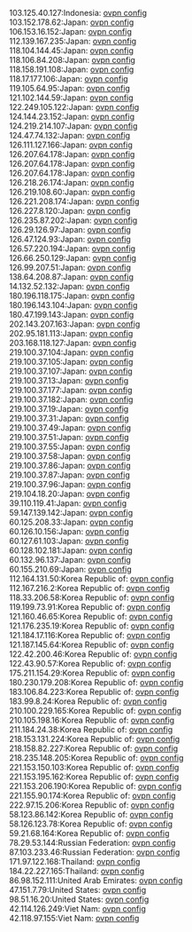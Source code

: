 103.125.40.127:Indonesia: [ovpn config](vpn/103_125_40_127.ovpn)  
103.152.178.62:Japan: [ovpn config](vpn/103_152_178_62.ovpn)  
106.153.16.152:Japan: [ovpn config](vpn/106_153_16_152.ovpn)  
112.139.167.235:Japan: [ovpn config](vpn/112_139_167_235.ovpn)  
118.104.144.45:Japan: [ovpn config](vpn/118_104_144_45.ovpn)  
118.106.84.208:Japan: [ovpn config](vpn/118_106_84_208.ovpn)  
118.158.191.108:Japan: [ovpn config](vpn/118_158_191_108.ovpn)  
118.17.177.106:Japan: [ovpn config](vpn/118_17_177_106.ovpn)  
119.105.64.95:Japan: [ovpn config](vpn/119_105_64_95.ovpn)  
121.102.144.59:Japan: [ovpn config](vpn/121_102_144_59.ovpn)  
122.249.105.122:Japan: [ovpn config](vpn/122_249_105_122.ovpn)  
124.144.23.152:Japan: [ovpn config](vpn/124_144_23_152.ovpn)  
124.219.214.107:Japan: [ovpn config](vpn/124_219_214_107.ovpn)  
124.47.74.132:Japan: [ovpn config](vpn/124_47_74_132.ovpn)  
126.111.127.166:Japan: [ovpn config](vpn/126_111_127_166.ovpn)  
126.207.64.178:Japan: [ovpn config](vpn/126_207_64_178.ovpn)  
126.207.64.178:Japan: [ovpn config](vpn/126_207_64_178.ovpn)  
126.207.64.178:Japan: [ovpn config](vpn/126_207_64_178.ovpn)  
126.218.26.174:Japan: [ovpn config](vpn/126_218_26_174.ovpn)  
126.219.108.60:Japan: [ovpn config](vpn/126_219_108_60.ovpn)  
126.221.208.174:Japan: [ovpn config](vpn/126_221_208_174.ovpn)  
126.227.8.120:Japan: [ovpn config](vpn/126_227_8_120.ovpn)  
126.235.87.202:Japan: [ovpn config](vpn/126_235_87_202.ovpn)  
126.29.126.97:Japan: [ovpn config](vpn/126_29_126_97.ovpn)  
126.47.124.93:Japan: [ovpn config](vpn/126_47_124_93.ovpn)  
126.57.220.194:Japan: [ovpn config](vpn/126_57_220_194.ovpn)  
126.66.250.129:Japan: [ovpn config](vpn/126_66_250_129.ovpn)  
126.99.207.51:Japan: [ovpn config](vpn/126_99_207_51.ovpn)  
138.64.208.87:Japan: [ovpn config](vpn/138_64_208_87.ovpn)  
14.132.52.132:Japan: [ovpn config](vpn/14_132_52_132.ovpn)  
180.196.118.175:Japan: [ovpn config](vpn/180_196_118_175.ovpn)  
180.196.143.104:Japan: [ovpn config](vpn/180_196_143_104.ovpn)  
180.47.199.143:Japan: [ovpn config](vpn/180_47_199_143.ovpn)  
202.143.207.163:Japan: [ovpn config](vpn/202_143_207_163.ovpn)  
202.95.181.113:Japan: [ovpn config](vpn/202_95_181_113.ovpn)  
203.168.118.127:Japan: [ovpn config](vpn/203_168_118_127.ovpn)  
219.100.37.104:Japan: [ovpn config](vpn/219_100_37_104.ovpn)  
219.100.37.105:Japan: [ovpn config](vpn/219_100_37_105.ovpn)  
219.100.37.107:Japan: [ovpn config](vpn/219_100_37_107.ovpn)  
219.100.37.13:Japan: [ovpn config](vpn/219_100_37_13.ovpn)  
219.100.37.177:Japan: [ovpn config](vpn/219_100_37_177.ovpn)  
219.100.37.182:Japan: [ovpn config](vpn/219_100_37_182.ovpn)  
219.100.37.19:Japan: [ovpn config](vpn/219_100_37_19.ovpn)  
219.100.37.31:Japan: [ovpn config](vpn/219_100_37_31.ovpn)  
219.100.37.49:Japan: [ovpn config](vpn/219_100_37_49.ovpn)  
219.100.37.51:Japan: [ovpn config](vpn/219_100_37_51.ovpn)  
219.100.37.55:Japan: [ovpn config](vpn/219_100_37_55.ovpn)  
219.100.37.58:Japan: [ovpn config](vpn/219_100_37_58.ovpn)  
219.100.37.86:Japan: [ovpn config](vpn/219_100_37_86.ovpn)  
219.100.37.87:Japan: [ovpn config](vpn/219_100_37_87.ovpn)  
219.100.37.96:Japan: [ovpn config](vpn/219_100_37_96.ovpn)  
219.104.18.20:Japan: [ovpn config](vpn/219_104_18_20.ovpn)  
39.110.119.41:Japan: [ovpn config](vpn/39_110_119_41.ovpn)  
59.147.139.142:Japan: [ovpn config](vpn/59_147_139_142.ovpn)  
60.125.208.33:Japan: [ovpn config](vpn/60_125_208_33.ovpn)  
60.126.10.156:Japan: [ovpn config](vpn/60_126_10_156.ovpn)  
60.127.61.103:Japan: [ovpn config](vpn/60_127_61_103.ovpn)  
60.128.102.181:Japan: [ovpn config](vpn/60_128_102_181.ovpn)  
60.132.96.137:Japan: [ovpn config](vpn/60_132_96_137.ovpn)  
60.155.210.69:Japan: [ovpn config](vpn/60_155_210_69.ovpn)  
112.164.131.50:Korea Republic of: [ovpn config](vpn/112_164_131_50.ovpn)  
112.167.216.2:Korea Republic of: [ovpn config](vpn/112_167_216_2.ovpn)  
118.33.206.58:Korea Republic of: [ovpn config](vpn/118_33_206_58.ovpn)  
119.199.73.91:Korea Republic of: [ovpn config](vpn/119_199_73_91.ovpn)  
121.160.46.65:Korea Republic of: [ovpn config](vpn/121_160_46_65.ovpn)  
121.176.235.19:Korea Republic of: [ovpn config](vpn/121_176_235_19.ovpn)  
121.184.17.116:Korea Republic of: [ovpn config](vpn/121_184_17_116.ovpn)  
121.187.145.64:Korea Republic of: [ovpn config](vpn/121_187_145_64.ovpn)  
122.42.200.46:Korea Republic of: [ovpn config](vpn/122_42_200_46.ovpn)  
122.43.90.57:Korea Republic of: [ovpn config](vpn/122_43_90_57.ovpn)  
175.211.154.29:Korea Republic of: [ovpn config](vpn/175_211_154_29.ovpn)  
180.230.179.208:Korea Republic of: [ovpn config](vpn/180_230_179_208.ovpn)  
183.106.84.223:Korea Republic of: [ovpn config](vpn/183_106_84_223.ovpn)  
183.99.8.24:Korea Republic of: [ovpn config](vpn/183_99_8_24.ovpn)  
210.100.229.165:Korea Republic of: [ovpn config](vpn/210_100_229_165.ovpn)  
210.105.198.16:Korea Republic of: [ovpn config](vpn/210_105_198_16.ovpn)  
211.184.24.38:Korea Republic of: [ovpn config](vpn/211_184_24_38.ovpn)  
218.153.131.224:Korea Republic of: [ovpn config](vpn/218_153_131_224.ovpn)  
218.158.82.227:Korea Republic of: [ovpn config](vpn/218_158_82_227.ovpn)  
218.235.148.205:Korea Republic of: [ovpn config](vpn/218_235_148_205.ovpn)  
221.153.150.103:Korea Republic of: [ovpn config](vpn/221_153_150_103.ovpn)  
221.153.195.162:Korea Republic of: [ovpn config](vpn/221_153_195_162.ovpn)  
221.153.206.190:Korea Republic of: [ovpn config](vpn/221_153_206_190.ovpn)  
221.155.90.174:Korea Republic of: [ovpn config](vpn/221_155_90_174.ovpn)  
222.97.15.206:Korea Republic of: [ovpn config](vpn/222_97_15_206.ovpn)  
58.123.86.142:Korea Republic of: [ovpn config](vpn/58_123_86_142.ovpn)  
58.126.123.78:Korea Republic of: [ovpn config](vpn/58_126_123_78.ovpn)  
59.21.68.164:Korea Republic of: [ovpn config](vpn/59_21_68_164.ovpn)  
78.29.53.144:Russian Federation: [ovpn config](vpn/78_29_53_144.ovpn)  
87.103.233.46:Russian Federation: [ovpn config](vpn/87_103_233_46.ovpn)  
171.97.122.168:Thailand: [ovpn config](vpn/171_97_122_168.ovpn)  
184.22.227.165:Thailand: [ovpn config](vpn/184_22_227_165.ovpn)  
86.98.152.111:United Arab Emirates: [ovpn config](vpn/86_98_152_111.ovpn)  
47.151.7.79:United States: [ovpn config](vpn/47_151_7_79.ovpn)  
98.51.16.20:United States: [ovpn config](vpn/98_51_16_20.ovpn)  
42.114.126.249:Viet Nam: [ovpn config](vpn/42_114_126_249.ovpn)  
42.118.97.155:Viet Nam: [ovpn config](vpn/42_118_97_155.ovpn)  
